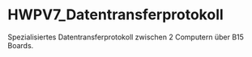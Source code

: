 # HWPV7_Datentransferprotokoll
Spezialisiertes Datentransferprotokoll zwischen 2 Computern über B15 Boards.
